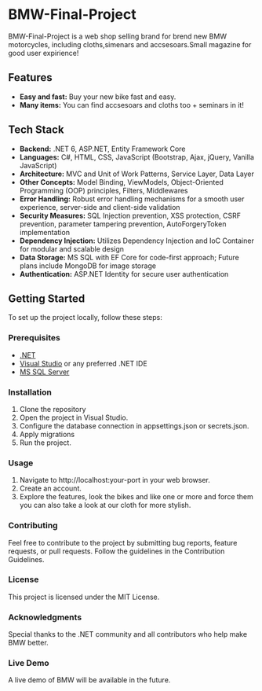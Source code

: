 # BMW-Final-Project

BMW-Final-Project is a web shop selling brand for brend new BMW motorcycles, including cloths,simenars and accsesoars.Small magazine for 
good user expirience!

## Features

- **Easy and fast:** Buy your new bike fast and easy.
- **Many items:** You can find accsesoars and cloths too + seminars in it!

## Tech Stack

- **Backend:** .NET 6, ASP.NET, Entity Framework Core
- **Languages:** C#, HTML, CSS, JavaScript (Bootstrap, Ajax, jQuery, Vanilla JavaScript)
- **Architecture:**  MVC and Unit of Work Patterns, Service Layer, Data Layer
- **Other Concepts:** Model Binding, ViewModels, Object-Oriented Programming (OOP) principles, Filters, Middlewares
- **Error Handling:** Robust error handling mechanisms for a smooth user experience, server-side and client-side validation
- **Security Measures:** SQL Injection prevention, XSS protection, CSRF prevention, parameter tampering prevention, AutoForgeryToken implementation
- **Dependency Injection:** Utilizes Dependency Injection and IoC Container for modular and scalable design
- **Data Storage:** MS SQL with EF Core for code-first approach; Future plans include MongoDB for image storage
- **Authentication:** ASP.NET Identity for secure user authentication

## Getting Started

To set up the project locally, follow these steps:

### Prerequisites

- [.NET](https://dotnet.microsoft.com/download)
- [Visual Studio](https://visualstudio.microsoft.com/) or any preferred .NET IDE
- [MS SQL Server](https://www.microsoft.com/en-us/sql-server/sql-server-downloads)

### Installation

1. Clone the repository
2. Open the project in Visual Studio.
3. Configure the database connection in appsettings.json or secrets.json.
4. Apply migrations
5. Run the project.

### Usage

1. Navigate to http://localhost:your-port in your web browser.
2. Create an account.
3. Explore the features, look the bikes and like one or more and force them you can also take a look at our cloth for more stylish.

### Contributing

Feel free to contribute to the project by submitting bug reports, feature requests, or pull requests. Follow the guidelines in the Contribution Guidelines.

### License

This project is licensed under the MIT License.

### Acknowledgments

Special thanks to the .NET community and all contributors who help make BMW better.

### Live Demo

A live demo of BMW will be available in the future.
